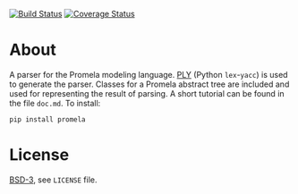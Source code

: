 [![Build Status][build_img]][travis]
[![Coverage Status][coverage]][coveralls]


About
=====

A parser for the Promela modeling language.
[PLY](https://pypi.python.org/pypi/ply/3.4) (Python `lex`-`yacc`) is used to generate the parser.
Classes for a Promela abstract tree are included and used for representing the result of parsing.
A short tutorial can be found in the file `doc.md`.
To install:

```
pip install promela
```


License
=======
[BSD-3](http://opensource.org/licenses/BSD-3-Clause), see `LICENSE` file.


[build_img]: https://travis-ci.org/johnyf/promela.svg?branch=master
[travis]: https://travis-ci.org/johnyf/promela
[coverage]: https://coveralls.io/repos/johnyf/promela/badge.svg?branch=master
[coveralls]: https://coveralls.io/r/johnyf/promela?branch=master